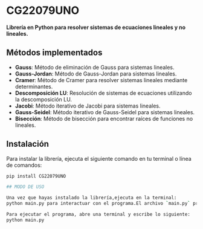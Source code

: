 # CG22079UNO

**Librería en Python para resolver sistemas de ecuaciones lineales y no lineales.**

## Métodos implementados

- **Gauss**: Método de eliminación de Gauss para sistemas lineales.
- **Gauss-Jordan**: Método de Gauss-Jordan para sistemas lineales.
- **Cramer**: Método de Cramer para resolver sistemas lineales mediante determinantes.
- **Descomposición LU**: Resolución de sistemas de ecuaciones utilizando la descomposición LU.
- **Jacobi**: Método iterativo de Jacobi para sistemas lineales.
- **Gauss-Seidel**: Método iterativo de Gauss-Seidel para sistemas lineales.
- **Bisección**: Método de bisección para encontrar raíces de funciones no lineales.

## Instalación

Para instalar la librería, ejecuta el siguiente comando en tu terminal o línea de comandos:

```bash
pip install CG22079UNO

## MODO DE USO

Una vez que hayas instalado la librería,ejecuta en la terminal: 
python main.py para interactuar con el programa.El archivo `main.py` proporciona un menú donde podrás seleccionar el método que deseas utilizar.

Para ejecutar el programa, abre una terminal y escribe lo siguiente:
python main.py

